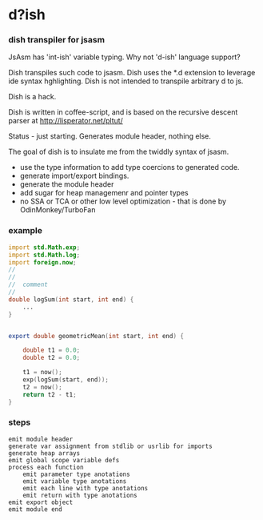 
# d?ish

### dish transpiler for jsasm

JsAsm has 'int-ish' variable typing. 
Why not 'd-ish' language support?

Dish transpiles such code to jsasm.
Dish uses the *.d extension to leverage ide syntax hghlighting. 
Dish is not intended to transpile arbitrary d to js.

Dish is a hack.

Dish is written in coffee-script, and is based on the recursive descent parser at http://lisperator.net/pltut/

Status - just starting. Generates module header, nothing else.	

The goal of dish is to insulate me from the twiddly syntax of jsasm. 

* use the type information to add type coercions to generated code.
* generate import/export bindings.
* generate the module header
* add sugar for heap managemenr and pointer types
* no SSA or TCA or other low level optimization - that is done by OdinMonkey/TurboFan


### example

```d
import std.Math.exp;
import std.Math.log;
import foreign.now;
//
//
//  comment
//
double logSum(int start, int end) {
	...
}


export double geometricMean(int start, int end) {

    double t1 = 0.0;
    double t2 = 0.0;

    t1 = now();
    exp(logSum(start, end));
    t2 = now();
    return t2 - t1;
}

```

### steps 

	emit module header
	generate var assignment from stdlib or usrlib for imports
	generate heap arrays
	emit global scope variable defs
	process each function
		emit parameter type anotations
		emit variable type anotations
		emit each line with type anotations
		emit return with type anotations
	emit export object
	emit module end


